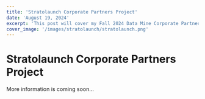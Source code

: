 ```yaml
---
title: 'Stratolaunch Corporate Partners Project'
date: 'August 19, 2024'
excerpt: 'This post will cover my Fall 2024 Data Mine Corporate Partners project'
cover_image: '/images/stratolaunch/stratolaunch.png'
---
```


# Stratolaunch Corporate Partners Project

More information is coming soon...